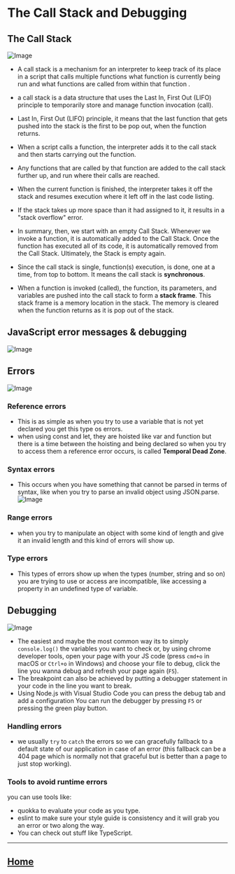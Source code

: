 
# The Call Stack and Debugging

## The Call Stack 
 
![Image](https://i.ytimg.com/vi/VbJRTyTbbZw/maxresdefault.jpg)

* A call stack is a mechanism for an interpreter to keep track of its place in a script that calls multiple functions what function is currently being run and what functions are called from within that function .

* a call stack is a data structure that uses the Last In, First Out (LIFO) principle to temporarily store and manage function invocation (call).
* Last In, First Out (LIFO) principle, it means that the last function that gets pushed into the stack is the first to be pop out, when the function returns.
* When a script calls a function, the interpreter adds it to the call stack and then starts carrying out the function.

* Any functions that are called by that function are added to the call stack further up, and run where their calls are reached.
* When the current function is finished, the interpreter takes it off the stack and resumes execution where it left off in the last code listing.
* If the stack takes up more space than it had assigned to it, it results in a "stack overflow" error.


* In summary, then, we start with an empty Call Stack. Whenever we invoke a function, it is automatically added to the Call Stack. Once the function has executed all of its code, it is automatically removed from the Call Stack. Ultimately, the Stack is empty again.

* Since the call stack is single, function(s) execution, is done, one at a time, from top to bottom. It means the call stack is **synchronous**.
* When a function is invoked (called), the function, its parameters, and variables are pushed into the call stack to form a **stack frame**. This stack frame is a memory location in the stack. The memory is cleared when the function returns as it is pop out of the stack.

## JavaScript error messages & debugging

![Image](https://www.lambdatest.com/blog/wp-content/uploads/2018/07/534-x-300-5.jpg)
## Errors 
![Image](https://bufferwall.com/download/B20190831T000000211.gif)

### Reference errors
* This is as simple as when you try to use a variable that is not yet declared you get this type os errors.
* when using const and let, they are hoisted like var and function but there is a time between the hoisting and being declared so when you try to access them a reference error occurs, is called **Temporal Dead Zone**.
### Syntax errors
* This occurs when you have something that cannot be parsed in terms of syntax, like when you try to parse an invalid object using JSON.parse.
![Image](https://cdn.lynda.com/course/112414/112414-637490826935626239-16x9.jpg)

### Range errors
* when you try to manipulate an object with some kind of length and give it an invalid length and this kind of errors will show up.

### Type errors
* This types of errors show up when the types (number, string and so on) you are trying to use or access are incompatible, like accessing a property in an undefined type of variable.
## Debugging
![Image](https://hackernoon.com/hn-images/0*PjHq4AuTbMjXz7Gq.jpg)

* The easiest and maybe the most common way its to simply `console.log()` the variables you want to check or, by using chrome developer tools, open your page with your JS code (press `cmd+o` in macOS or `Ctrl+o` in Windows) and choose your file to debug, click the line you wanna debug and refresh your page again (`F5`).
* The breakpoint can also be achieved by putting a debugger statement in your code in the line you want to break.
* Using Node.js with Visual Studio Code you can press the debug tab and add a configuration You can run the debugger by pressing `F5` or pressing the green play button.
### Handling errors
* we usually `try` to `catch` the errors so we can gracefully fallback to a default state of our application in case of an error (this fallback can be a 404 page which is normally not that graceful but is better than a page to just stop working).
### Tools to avoid runtime errors
you can use tools like:
* quokka to evaluate your code as you type.
* eslint to make sure your style guide is consistency and it will grab you an error or two along the way.
* You can check out stuff like TypeScript.

*****************************************************************

## [ Home ](https://reem-alqurm.github.io/ReadingNotes/)
